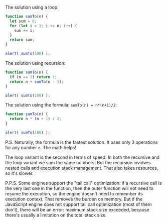 The solution using a loop:

```js run
function sumTo(n) {
  let sum = 0;
  for (let i = 1; i <= n; i++) {
    sum += i;
  }
  return sum;
}

alert( sumTo(100) );
```

The solution using recursion:

```js run
function sumTo(n) {
  if (n == 1) return 1;
  return n + sumTo(n - 1);
}

alert( sumTo(100) );
```

The solution using the formula: `sumTo(n) = n*(n+1)/2`:

```js run
function sumTo(n) {
  return n * (n + 1) / 2;
}

alert( sumTo(100) );
```

P.S. Naturally, the formula is the fastest solution. It uses only 3 operations for any number `n`. The math helps!

The loop variant is the second in terms of speed. In both the recursive and the loop variant we sum the same numbers. But the recursion involves nested calls and execution stack management. That also takes resources, so it's slower.

P.P.S. Some engines support the "tail call" optimization: if a recursive call is the very last one in the function, then the outer function will not need to resume the execution, so the engine doesn't need to remember its execution context. That removes the burden on memory. But if the JavaScript engine does not support tail call optimization (most of them don't), there will be an error: maximum stack size exceeded, because there's usually a limitation on the total stack size.
